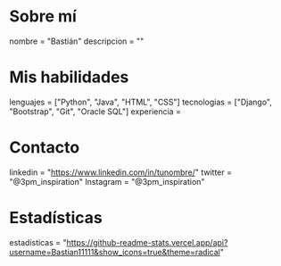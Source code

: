 # Sobre mí
nombre = "Bastián"
descripcion = ""

# Mis habilidades
lenguajes = ["Python", "Java", "HTML", "CSS"]
tecnologias = ["Django", "Bootstrap", "Git", "Oracle SQL"]
experiencia = 

# Contacto
linkedin = "https://www.linkedin.com/in/tunombre/"
twitter = "@3pm_inspiration"
Instagram = "@3pm_inspiration"

# Estadísticas
estadisticas = "https://github-readme-stats.vercel.app/api?username=Bastian11111&show_icons=true&theme=radical"


